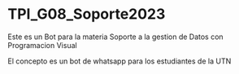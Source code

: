 # TPI_G08_Soporte2023

Este es un Bot para la materia Soporte a la gestion de Datos con Programacion Visual

El concepto es un bot de whatsapp para los estudiantes de la UTN
